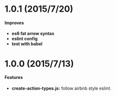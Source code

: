 # 1.0.1 (2015/7/20)

#### Improves

- **es6 fat arrow syntax**
- **eslint config**
- **test with babel**


# 1.0.0 (2015/7/13)

#### Features

- **create-action-types.js:** follow airbnb style eslint.
